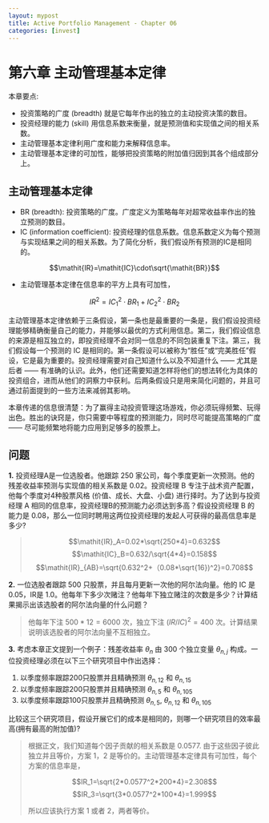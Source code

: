 ```yaml
---
layout: mypost
title: Active Portfolio Management - Chapter 06
categories: [invest]
---
```


# 第六章 主动管理基本定律

本章要点:

- 投资策略的广度 (breadth) 就是它每年作出的独立的主动投资决策的数目。
- 投资经理的能力 (skill) 用信息系数来衡量，就是预测值和实现值之间的相关系数。
- 主动管理基本定律利用广度和能力来解释信息率。
- 主动管理基本定律的可加性，能够把投资策略的附加值归因到其各个组成部分上。

## 主动管理基本定律

- BR (breadth): 投资策略的广度。广度定义为策略每年对超常收益率作出的独立预测的数目。
- IC (information coefficient): 投资经理的信息系数。信息系数定义为每个预测与实现结果之间的相关系数。为了简化分析，我们假设所有预测的IC是相同的。

$$\mathit{IR}=\mathit{IC}\cdot\sqrt{\mathit{BR}}$$

- 主动管理基本定律在信息率的平方上具有可加性，

$$\mathit{IR}^2=\mathit{IC}_1^2\cdot\mathit{BR}_1+\mathit{IC}_2^2\cdot\mathit{BR}_2$$

主动管理基本定律依赖于三条假设，第一条也是最重要的一条是，我们假设投资经理能够精确衡量自己的能力，并能够以最优的方式利用信息。第二，我们假设信息的来源是相互独立的，即投资经理不会对同一信息的不同包装重复下注。第三，我们假设每一个预测的 IC 是相同的。第一条假设可以被称为“胜任”或“完美胜任”假设，它是最为重要的。投资经理需要对自己知道什么以及不知道什么 —— 尤其是后者 —— 有准确的认识。此外，他们还需要知道怎样将他们的想法转化为具体的投资组合，进而从他们的洞察力中获利。后两条假设只是用来简化问题的，并且可通过前面提到的一些方法来减弱其影响。

本章传递的信息很清楚：为了赢得主动投资管理这场游戏，你必须玩得频繁、玩得出色。胜出的诀窍是，你只需要中等程度的预测能力，同时尽可能提高策略的广度 —— 尽可能频繁地将能力应用到足够多的股票上。

## 问题

**1.** 投资经理A是一位选股者。他跟踪 250 家公司，每个季度更新一次预测。他的残差收益率预测与实现值的相关系数是 0.02。投资经理 B 专注于战术资产配置，他每个季度对4种股票风格 (价值、成长、大盘、小盘) 进行择时。为了达到与投资经理 A 相同的信息率，投资经理B的预测能力必须达到多高？假设投资经理 B 的能力是 0.08，那么一位同时聘用这两位投资经理的发起人可获得的最高信息率是多少?

> $$\mathit{IR}_A=0.02*\sqrt{250*4}=0.632$$
> $$\mathit{IC}_B=0.632/\sqrt{4*4}=0.158$$
> $$\mathit{IR}_{AB}=\sqrt{0.632^2+（0.08*\sqrt{16})^2}=0.708$$

**2.** 一位选股者跟踪 500 只股票，并且每月更新一次他的阿尔法向量。他的 IC 是 0.05，IR是 1.0。他每年下多少次赌注？他每年下独立赌注的次数是多少？计算结果揭示出该选股者的阿尔法向量的什么问题？

> 他每年下注 $500*12=6000$ 次，独立下注 $(IR/IC)^2=400$ 次。计算结果说明该选股者的阿尔法向量不互相独立。

**3.** 考虑本章正文提到一个例子：残差收益率 $\theta_n$ 由 300 个独立变量 $\theta_{n,j}$ 构成。一位投资经理必须在以下三个研究项目中作出选择：

1. 以季度频率跟踪200只股票并且精确预测 $\theta_{n,12}$ 和 $\theta_{n,15}$
2. 以季度频率跟踪200只股票并且精确预测 $\theta_{n,5}$ 和 $\theta_{n,105}$
3. 以季度频率跟踪100只股票并且精确预测 $\theta_{n,5}$, $\theta_{n,12}$ 和 $\theta_{n,105}$

比较这三个研究项目，假设开展它们的成本是相同的，则哪一个研究项目的效率最高(拥有最高的附加值)?

> 根据正文，我们知道每个因子贡献的相关系数是 0.0577. 由于这些因子彼此独立并且等价，方案 1，2 是等价的。主动管理基本定律具有可加性，每个方案的信息率是，
>
> $$IR_1=\sqrt{2*0.0577^2*200*4}=2.308$$
> $$IR_3=\sqrt{3*0.0577^2*100*4}=1.999$$
>
> 所以应该执行方案 1 或者 2，两者等价。